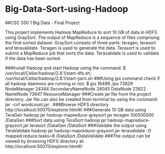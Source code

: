 # Big-Data-Sort-using-Hadoop 
##CSC 550 1 Big Data - Final Project

This project implements Hadoop MapReduce to sort 10 GB of data in HDFS using GraySort. The output of MapReduce is a sequence of files comprising the final sorted dataset. GraySort consists of three parts: teragen, terasort and teravalidate. Teragen is used to generate the data. Terasort is used to submit a MapReduce job that sorts the data. Teravalidate is used to validate if the data has been sorted.

###Install Hadoop and start Hadoop using the command:
$ /usr/local/Cellar/hadoop/2.8.1/start-dfs.sh;
/usr/local/Cellar/hadoop/2.8.1/start-yarn.sh
###Using jps command check if all hadoop daemons are running or not.
$ jps
16499 Jps
73829 NodeManager
24344 SecondaryNameNode
24045 DataNode
23822 NameNode
73647 ResourceManager
###Create jar file from the project directory.
Jar file can also be created from terminal by using the command:
jar -cvf wordcount.jar *.*
###Browse HDFS directory
http://localhost:50070/explorer.html#/
###Generate 10 GB data using TeraGen
hadoop jar hadoop-mapreduce-graysort.jar teragen 100000000 /DataGen
###Sort data using TeraSort
hadoop jar hadoop-mapreduce-graysort.jar terasort  /DataGen /DataSort
###Validate the output using TeraValidate
hadoop jar hadoop-mapreduce-graysort.jar teravalidate -D mapped.reduce.tasks=8 /DataSort /DataValidate
###The output can be viewed by browsing HDFS directory at:
http://localhost:50070/explorer.html#/
